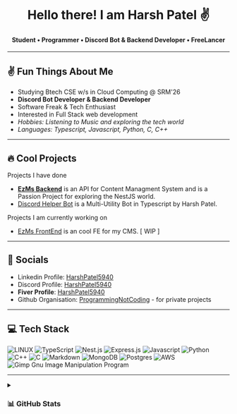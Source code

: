  <h1 align="center"> Hello there! I am Harsh Patel ✌️</h1>
 <h4 align="center">  Student • Programmer • Discord Bot & Backend Developer • FreeLancer </h4>
 
 ---
 ## ✌️ Fun Things About Me
 
  - Studying Btech CSE w/s in Cloud Computing @ SRM'26 
  - **Discord Bot Developer & Backend Developer**
  - Software Freak & Tech Enthusiast
  - Interested in Full Stack web development
  - *Hobbies: Listening to Music and exploring the tech world*
  - *Languages: Typescript, Javascript, Python, C, C++*

---
## 🔥 Cool Projects 
 Projects I have done
  - [**EzMs Backend**](https://github.com/HarshPatel5940/EzMs-Backend) is an API for Content Managment System and is a Passion Project for exploring the NestJS world.
  - [Discord Helper Bot](https://github.com/HarshPatel5940/discord-helper-bot) is a Multi-Utility Bot in Typescript by Harsh Patel.
    
Projects I am currently working on
 - [EzMs FrontEnd](https://github.com/HarshPatel5940/EzMs-Frontend) is an cool FE for my CMS. [ WIP ]

--- 
## 🔗 Socials 

- Linkedin Profile: [HarshPatel5940](https://linkedin.com/in/HarshPatel5940)
- Discord Profile: [HarshPatel5940](https://discord.com/users/448740493468106753)
- **Fiver Profile**: [HarshPatel5940](https://fiver.com/HarshPatel5940)
- Github Organisation: [ProgrammingNotCoding](https://github.com/ProgrammingNotCoding) - for private projects

---

## 💻 Tech Stack

![LINUX](https://img.shields.io/badge/Linux-FCC624?style=for-the-badge&logo=linux&logoColor=black)
![TypeScript](https://img.shields.io/badge/typescript-%23007ACC.svg?style=for-the-badge&logo=typescript&logoColor=white) 
![Nest.js](https://img.shields.io/badge/Nest.js-%23404d59.svg?style=for-the-badge&logo=nestjs&logoColor=%2361DAFB) 
![Express.js](https://img.shields.io/badge/express.js-%23404d59.svg?style=for-the-badge&logo=express) 
![Javascript](https://img.shields.io/badge/Javascript-%23007ACC.svg?style=for-the-badge&logo=Javascript&logoColor=white) 
![Python](https://img.shields.io/badge/python-3670A0?style=for-the-badge&logo=python&logoColor=ffdd54) 
![C++](https://img.shields.io/badge/c++-%2300599C.svg?style=for-the-badge&logo=c%2B%2B&logoColor=white) 
![C](https://img.shields.io/badge/c-%2300599C.svg?style=for-the-badge&logo=c&logoColor=white) 
![Markdown](https://img.shields.io/badge/markdown-%23000000.svg?style=for-the-badge&logo=markdown&logoColor=white)
![MongoDB](https://img.shields.io/badge/MongoDB-%234ea94b.svg?style=for-the-badge&logo=mongodb&logoColor=white) 
![Postgres](https://img.shields.io/badge/postgres-%23316192.svg?style=for-the-badge&logo=postgresql&logoColor=white) 
![AWS](https://img.shields.io/badge/AWS-%23FF9900.svg?style=for-the-badge&logo=amazon-aws&logoColor=white) 
![Gimp Gnu Image Manipulation Program](https://img.shields.io/badge/Gimp-657D8B?style=for-the-badge&logo=gimp&logoColor=FFFFFF)
 
---
<details>
<summary> <h3> 📊 GitHub Stats </h3> </summary> 
  
![](https://github-readme-streak-stats.herokuapp.com/?user=HarshPatel5940&theme=dark&hide_border=false)

---
![Profile views](https://komarev.com/ghpvc/?username=HarshPatel5940&label=Profile+Views&color=green) 
